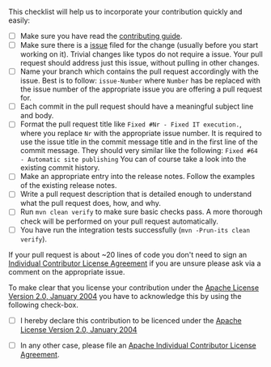 This checklist will help us to incorporate your contribution quickly and easily:

 - [ ] Make sure you have read the [contributing guide](https://github.com/khmarbaise/smpp/blob/master/CONTRIBUTION.md).
 - [ ] Make sure there is a [issue](https://github.com/khmarbaise/smpp/issues) filed 
       for the change (usually before you start working on it). Trivial changes like typos do not 
       require a issue.  Your pull request should address just this issue, without 
       pulling in other changes.
 - [ ] Name your branch which contains the pull request accordingly with the issue. 
       Best is to follow: `issue-Number` where `Number` has be replaced with the issue
       number of the appropriate issue you are offering a pull request for.
 - [ ] Each commit in the pull request should have a meaningful subject line and body.
 - [ ] Format the pull request title like `Fixed #Nr - Fixed IT execution.`,
       where you replace `Nr` with the appropriate issue number. It is required 
       to use the issue title in the commit message title and in the first line of the 
       commit message. They should very similar like the following: `Fixed #64 - Automatic site publishing`
       You can of course take a look into the existing commit history.
 - [ ] Make an appropriate entry into the release notes. Follow the examples
       of the existing release notes.
 - [ ] Write a pull request description that is detailed enough to understand what the pull request does, how, and why.
 - [ ] Run `mvn clean verify` to make sure basic checks pass. A more thorough check will 
       be performed on your pull request automatically.
 - [ ] You have run the integration tests successfully (`mvn -Prun-its clean verify`).

If your pull request is about ~20 lines of code you don't need to sign an
[Individual Contributor License Agreement](https://www.apache.org/licenses/icla.pdf) if you are unsure
please ask via a comment on the appropriate issue.

To make clear that you license your contribution under 
the [Apache License Version 2.0, January 2004](http://www.apache.org/licenses/LICENSE-2.0)
you have to acknowledge this by using the following check-box.

 - [ ] I hereby declare this contribution to be licenced under the [Apache License Version 2.0, January 2004](http://www.apache.org/licenses/LICENSE-2.0)

 - [ ] In any other case, please file an [Apache Individual Contributor License Agreement](https://www.apache.org/licenses/icla.pdf).
